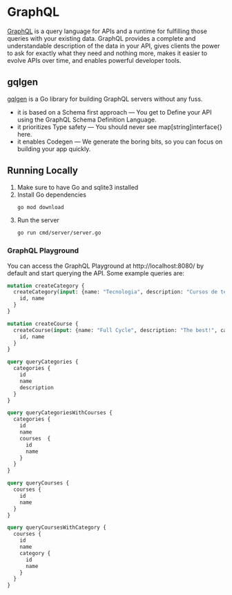# GraphQL

[GraphQL](https://graphql.org/) is a query language for APIs and a runtime for fulfilling those queries with your existing data. GraphQL provides a complete and understandable description of the data in your API, gives clients the power to ask for exactly what they need and nothing more, makes it easier to evolve APIs over time, and enables powerful developer tools.

## gqlgen

[gqlgen](https://gqlgen.com/) is a Go library for building GraphQL servers without any fuss.

- it is based on a Schema first approach — You get to Define your API using the GraphQL Schema Definition Language.
- it prioritizes Type safety — You should never see map[string]interface{} here.
- it enables Codegen — We generate the boring bits, so you can focus on building your app quickly.

## Running Locally

1. Make sure to have Go and sqlite3 installed
1. Install Go dependencies
    ```bash
    go mod download
    ```
1. Run the server
    ```bash
    go run cmd/server/server.go
    ```

### GraphQL Playground

You can access the GraphQL Playground at http://localhost:8080/ by default and start querying the API. Some example queries are:

```graphql
mutation createCategory {
  createCategory(input: {name: "Tecnologia", description: "Cursos de tecnologia"}) {
    id, name
  }
}

mutation createCourse {
  createCourse(input: {name: "Full Cycle", description: "The best!", categoryId: "f8720ebe-dd8c-4b50-b945-e44dce7a2a45"}) {
    id, name
  }
}

query queryCategories {
  categories {
    id
    name
    description
  }
}

query queryCategoriesWithCourses {
  categories {
    id
    name
    courses  {
      id
      name
    }
  }
}

query queryCourses {
  courses {
    id
    name
  }
}

query queryCoursesWithCategory {
  courses {
    id
    name
    category {
      id
      name
    }
  }
}
```